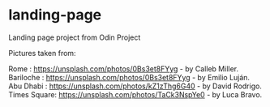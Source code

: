 # landing-page
Landing page project from Odin Project

Pictures taken from: 

Rome : https://unsplash.com/photos/0Bs3et8FYyg - by Calleb Miller.
Bariloche : https://unsplash.com/photos/0Bs3et8FYyg - by Emilio Luján.
Abu Dhabi : https://unsplash.com/photos/kZ1zThg6G40 - by David Rodrigo.
Times Square: https://unsplash.com/photos/TaCk3NspYe0 - by Luca Bravo.